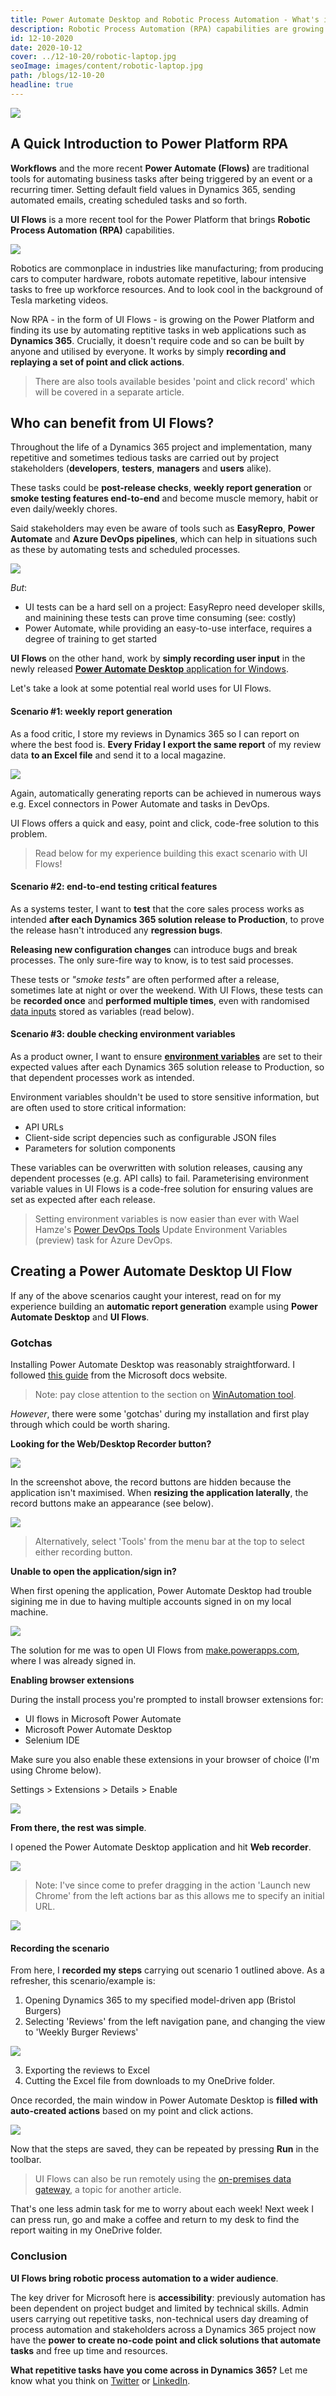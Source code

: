 ```yaml
---
title: Power Automate Desktop and Robotic Process Automation - What's it Good For?
description: Robotic Process Automation (RPA) capabilities are growing on our beloved Power Platform. You'll be forgiven for thinking these capabilities were already possible through coding, because indeed many were. So why is Power Automate Desktop important, how does it work and who can benefit from it?
id: 12-10-2020
date: 2020-10-12    
cover: ../12-10-20/robotic-laptop.jpg
seoImage: images/content/robotic-laptop.jpg
path: /blogs/12-10-20
headline: true
---
```


<div class="heading">
    <img src='robotic-laptop.jpg' className='headline'>
</div>

## A Quick Introduction to Power Platform RPA

**Workflows** and the more recent **Power Automate (Flows)** are traditional tools for automating business tasks after being triggered by an event or a recurring timer. Setting default field values in Dynamics 365, sending automated emails, creating scheduled tasks and so forth. 

**UI Flows** is a more recent tool for the Power Platform that brings **Robotic Process Automation (RPA)** capabilities. 

<img src='pad-home.png' />

Robotics are commonplace in industries like manufacturing; from producing cars to computer hardware, robots automate repetitive, labour intensive tasks to free up workforce resources. And to look cool in the background of Tesla marketing videos. 

Now RPA - in the form of UI Flows - is growing on the Power Platform and finding its use by automating reptitive tasks in web applications such as **Dynamics 365**. Crucially, it doesn't require code and so can be built by anyone and utilised by everyone. It works by simply **recording and replaying a set of point and click actions**. 

> There are also tools available besides 'point and click record' which will be covered in a separate article.

## Who can benefit from UI Flows?

Throughout the life of a Dynamics 365 project and implementation, many repetitive and sometimes tedious tasks are carried out by project stakeholders (**developers**, **testers**, **managers** and **users** alike). 

These tasks could be **post-release checks**, **weekly report generation** or **smoke testing features end-to-end** and become muscle memory, habit or even daily/weekly chores. 

Said stakeholders may even be aware of tools such as **EasyRepro**, **Power Automate** and **Azure DevOps pipelines**, which can help in situations such as these by automating tests and scheduled processes.

<img src='power-auto.png' />

 _But_:

 - UI tests can be a hard sell on a project: EasyRepro need developer skills, and mainining these tests can prove time consuming (see: costly)
 - Power Automate, while providing an easy-to-use interface, requires a degree of training to get started

 **UI Flows** on the other hand, work by **simply recording user input** in the newly released [**Power Automate Desktop** application for Windows](https://docs.microsoft.com/en-us/power-automate/ui-flows/desktop/introduction).

Let's take a look at some potential real world uses for UI Flows.


#### Scenario #1: weekly report generation

As a food critic, I store my reviews in Dynamics 365 so I can report on where the best food is. **Every Friday I export the same report** of my review data **to an Excel file** and send it to a local magazine. 

<img src='burger-reviews-dash.PNG' />

Again, automatically  generating reports can be achieved in numerous ways e.g. Excel connectors in Power Automate and tasks in DevOps. 

UI Flows offers a quick and easy, point and click, code-free solution to this problem. 

> Read below for my experience building this exact scenario with UI Flows!

#### Scenario #2: end-to-end testing critical features

As a systems tester, I want to **test** that the core sales process works as intended **after each Dynamics 365 solution release to Production**, to prove the release hasn't introduced any **regression bugs**.

**Releasing new configuration changes** can introduce bugs and break processes. The only sure-fire way to know, is to test said processes. 

These tests or _"smoke tests"_ are often performed after a release, sometimes late at night or over the weekend. With UI Flows, these tests can be **recorded once** and **performed multiple times**, even with randomised [data inputs](https://docs.microsoft.com/en-us/power-automate/ui-flows/inputs-outputs-web) stored as variables (read below). 

#### Scenario #3: double checking environment variables

As a product owner, I want to ensure **[environment variables](https://docs.microsoft.com/en-us/powerapps/maker/common-data-service/environmentvariables)** are set to their expected values after each Dynamics 365 solution release to Production, so that dependent processes work as intended.

Environment variables shouldn't be used to store sensitive information, but are often used to store critical information:

- API URLs
- Client-side script depencies such as configurable JSON files
- Parameters for solution components

These variables can be overwritten with solution releases, causing any dependent processes (e.g. API calls) to fail. Parameterising environment variable values in UI Flows is a code-free solution for ensuring values are set as expected after each release.

> Setting environment variables is now easier than ever with Wael Hamze's [Power DevOps Tools](https://marketplace.visualstudio.com/items?itemName=WaelHamze.xrm-ci-framework-build-tasks) Update Environment Variables (preview) task for Azure DevOps.

## Creating a Power Automate Desktop UI Flow

If any of the above scenarios caught your interest, read on for my experience building an **automatic report generation** example using **Power Automate Desktop** and **UI Flows**.


### Gotchas

Installing Power Automate Desktop was reasonably straightforward. I followed [this guide](https://docs.microsoft.com/en-us/power-automate/ui-flows/desktop/introduction) from the Microsoft docs website. 

> Note: pay close attention to the section on [WinAutomation tool](https://www.winautomation.com/download/).

_However_, there were some 'gotchas' during my installation and first play through which could be worth sharing.

**Looking for the Web/Desktop Recorder button?**

<img src='ui-flows-cramped.PNG' />

In the screenshot above, the record buttons are hidden because the application isn't maximised. When **resizing the application laterally**, the record buttons make an appearance (see below).

<img src='ui-flows-full.PNG' />

> Alternatively, select 'Tools' from the menu bar at the top to select either recording button.

**Unable to open the application/sign in?**

When first opening the application, Power Automate Desktop had trouble sigining me in due to having multiple accounts signed in on my local machine.

<img src='ui-flows-si.PNG' />

The solution for me was to open UI Flows from [make.powerapps.com](https://make.powerapps.com), where I was already signed in.

**Enabling browser extensions**

During the install process you're prompted to install browser extensions for:

- UI flows in Microsoft Power Automate
- Microsoft Power Automate Desktop
- Selenium IDE

Make sure you also enable these extensions in your browser of choice (I'm using Chrome below).

Settings > Extensions > Details > Enable

<img src='ui-enable-ext.png' />

**From there, the rest was simple**. 

I opened the Power Automate Desktop application and hit **Web recorder**.

<img src='web-recorder.PNG' />

> Note: I've since come to prefer dragging in the action 'Launch new Chrome' from the left actions bar as this allows me to specify an initial URL.

<img src='launch-new-chrome.PNG' />

#### Recording the scenario

From here, I **recorded my steps** carrying out scenario 1 outlined above. As a refresher, this scenario/example is:

1. Opening Dynamics 365 to my specified model-driven app (Bristol Burgers)
2. Selecting 'Reviews' from the left navigation pane, and changing the view to 'Weekly Burger Reviews'

<img src='reviews-close-up.PNG' />

3. Exporting the reviews to Excel
4. Cutting the Excel file from downloads to my OneDrive folder.

Once recorded, the main window in Power Automate Desktop is **filled with auto-created actions** based on my point and click actions. 

<img src='ui-steps.PNG' />

Now that the steps are saved, they can be repeated by pressing **Run** in the toolbar. 

> UI Flows can also be run remotely using the [on-premises data gateway](https://docs.microsoft.com/en-us/power-automate/ui-flows/setup#install-the-on-premises-data-gateway), a topic for another article.

That's one less admin task for me to worry about each week! Next week I can press run, go and make a coffee and return to my desk to find the report waiting in my OneDrive folder.

### Conclusion

**UI Flows bring robotic process automation to a wider audience**. 

The key driver for Microsoft here is **accessibility**: previously automation has been dependent on project budget and limited by technical skills. Admin users carrying out repetitive tasks, non-technical users day dreaming of process automation and stakeholders across a Dynamics 365 project now have the **power to create no-code point and click solutions that automate tasks** and free up time and resources.

**What repetitive tasks have you come across in Dynamics 365?** Let me know what you think on [Twitter](https://twitter.com/DaveClarkIO) or [LinkedIn](https://www.linkedin.com/in/davidjbclark/).

